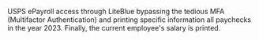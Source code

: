 USPS ePayroll access through LiteBlue bypassing the tedious MFA (Multifactor Authentication) and printing specific information all paychecks in the year 2023. Finally, the current employee's salary is printed.
